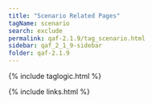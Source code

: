```yaml
---
title: "Scenario Related Pages"
tagName: scenario
search: exclude
permalink: qaf-2.1.9/tag_scenario.html
sidebar: qaf_2_1_9-sidebar
folder: qaf-2.1.9
---
```

{% include taglogic.html %}

{% include links.html %}
